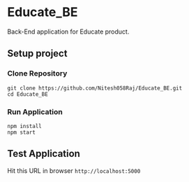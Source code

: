 # Educate_BE

Back-End application for Educate product.

## Setup project

### Clone Repository

```
git clone https://github.com/Nitesh058Raj/Educate_BE.git
cd Educate_BE
```

### Run Application

```
npm install
npm start
```

## Test Application

Hit this URL in browser `http://localhost:5000`
